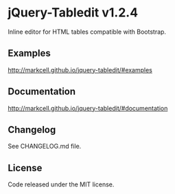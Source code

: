 # jQuery-Tabledit v1.2.4
Inline editor for HTML tables compatible with Bootstrap.


## Examples
http://markcell.github.io/jquery-tabledit/#examples


## Documentation
http://markcell.github.io/jquery-tabledit/#documentation


## Changelog
See CHANGELOG.md file.


## License
Code released under the MIT license.
